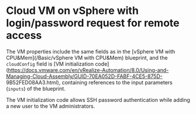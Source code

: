 # Cloud VM on vSphere with login/password request for remote access

The VM properties include the same fields as in the [vSphere VM with CPU&Mem](/Basic/vSphere VM with CPU&Mem) blueprint,
and the `cloudConfig` field is [VM initialization code](https://docs.vmware.com/en/vRealize-Automation/8.0/Using-and-Managing-Cloud-Assembly/GUID-70EA052D-FABF-4CE5-875D- 9B52FED08AA3.html),
containing references to the input parameters (`inputs`) of the blueprint.

The VM initialization code allows SSH password authentication while adding a new user to the
VM administrators.